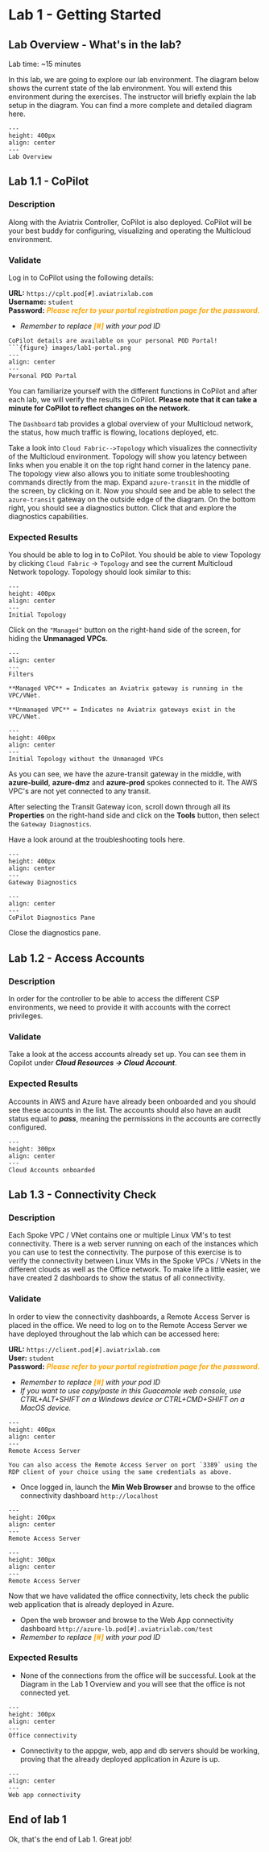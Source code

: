 # Lab 1 - Getting Started

## Lab Overview - What's in the lab?

Lab time: ~15 minutes

In this lab, we are going to explore our lab environment. The diagram below shows the current state of the lab environment. You will extend this environment during the exercises. The instructor will briefly explain the lab setup in the diagram. You can find a more complete and detailed diagram here.

```{figure} images/lab-before2.png
---
height: 400px
align: center
---
Lab Overview
```

## Lab 1.1 - CoPilot

### Description

Along with the Aviatrix Controller, CoPilot is also deployed. CoPilot will be your best buddy for configuring, visualizing and operating the Multicloud environment.

### Validate

Log in to CoPilot using the following details:

**URL:**  ```https://cplt.pod[#].aviatrixlab.com```  
**Username:**  ```student```  
**Password:** <span style="color:orange">***Please refer to your portal registration page for the password.***</span>  

* _Remember to replace <span style="color:orange">**[#]**</span> with your pod ID_

```{note}
CoPilot details are available on your personal POD Portal!
```{figure} images/lab1-portal.png
---
align: center
---
Personal POD Portal
```

You can familiarize yourself with the different functions in CoPilot and after each lab, we will verify the results in CoPilot.
**Please note that it can take a minute for CoPilot to reflect changes on the network.**

The `Dashboard` tab provides a global overview of your Multicloud network, the status, how much traffic is flowing, locations deployed, etc.  

Take a look into `Cloud Fabric-->Topology` which visualizes the connectivity of the Multicloud environment. Topology will show you latency between links when you enable it on the top right hand corner in the latency pane. The topology view also allows you to initiate some troubleshooting commands directly from the map. Expand `azure-transit` in the middle of the screen, by clicking on it. Now you should see and be able to select the `azure-transit` gateway on the outside edge of the diagram. On the bottom right, you should see a diagnostics button. Click that and explore the diagnostics capabilities.

### Expected Results

You should be able to log in to CoPilot. You should be able to view Topology by clicking `Cloud Fabric` -> `Topology` and see the current Multicloud Network topology. Topology should look similar to this:  

```{figure} images/lab1-copilot-topology.png
---
height: 400px
align: center
---
Initial Topology
```

Click on the `"Managed"` button on the right-hand side of the screen, for hiding the **Unmanaged VPCs**.

```{figure} images/lab1-managed.png
---
align: center
---
Filters
```

```{note}
**Managed VPC** = Indicates an Aviatrix gateway is running in the VPC/VNet.

**Unmanaged VPC** = Indicates no Aviatrix gateways exist in the VPC/VNet.
```

```{figure} images/lab1-nounmanagaed.png
---
height: 400px
align: center
---
Initial Topology without the Unmanaged VPCs
```

As you can see, we have the azure-transit gateway in the middle, with **azure-build**, **azure-dmz** and **azure-prod** spokes connected to it. The AWS VPC's are not yet connected to any transit.

After selecting the Transit Gateway icon, scroll down through all its **Properties** on the right-hand side and click on the **Tools** button, then select the `Gateway Diagnostics`. 

Have a look around at the troubleshooting tools here.

```{figure} images/lab1-copilot-diagnostics.png
---
height: 400px
align: center
---
Gateway Diagnostics
```

```{figure} images/lab1-copilot-diagnostics-pane.png
---
align: center
---
CoPilot Diagnostics Pane
```

Close the diagnostics pane.

## Lab 1.2 - Access Accounts

### Description

In order for the controller to be able to access the different CSP environments, we need to provide it with accounts with the correct privileges.

### Validate

Take a look at the access accounts already set up. You can see them in Copilot under **_Cloud Resources -> Cloud Account_**.

### Expected Results

Accounts in AWS and Azure have already been onboarded and you should see these accounts in the list. The accounts should also have an audit status equal to **_pass_**, meaning the permissions in the accounts are correctly configured.

```{figure} images/lab1-accounts.png
---
height: 300px
align: center
---
Cloud Accounts onboarded
```

## Lab 1.3 - Connectivity Check

### Description

Each Spoke VPC / VNet contains one or multiple Linux VM's to test connectivity. There is a web server running on each of the instances which you can use to test the connectivity. The purpose of this exercise is to verify the connectivity between Linux VMs in the Spoke VPCs / VNets in the different clouds as well as the Office network. To make life a little easier, we have created 2 dashboards to show the status of all connectivity.

### Validate

In order to view the connectivity dashboards, a Remote Access Server is placed in the office.  We need to log on to the Remote Access Server we have deployed throughout the lab which can be accessed here:

**URL:** ```https://client.pod[#].aviatrixlab.com```  
**User:** ```student```  
**Password:** <span style="color:orange">***Please refer to your portal registration page for the password.***</span>  

* _Remember to replace <span style="color:orange">**[#]**</span> with your pod ID_
* _If you want to use copy/paste in this Guacamole web console, use CTRL+ALT+SHIFT on a Windows device or CTRL+CMD+SHIFT on a MacOS device._

```{figure} images/lab1-remote-access.png
---
height: 400px
align: center
---
Remote Access Server
```

```{note}
You can also access the Remote Access Server on port `3389` using the RDP client of your choice using the same credentials as above.
```

* Once logged in, launch the **Min Web Browser** and browse to the office connectivity dashboard ```http://localhost```

```{figure} images/lab1-minibrowser.png
---
height: 200px
align: center
---
Remote Access Server
```

```{figure} images/lab1-minibrowse2.png
---
height: 300px
align: center
---
Remote Access Server
```

Now that we have validated the office connectivity, lets check the public web application that is already deployed in Azure.

* Open the web browser and browse to the Web App connectivity dashboard ```http://azure-lb.pod[#].aviatrixlab.com/test```
* _Remember to replace <span style="color:orange">**[#]**</span> with your pod ID_

### Expected Results

* None of the connections from the office will be successful. Look at the Diagram in the Lab 1 Overview and you will see that the office is not connected yet.

```{figure} images/lab1-connectivity-from-office.png
---
height: 300px
align: center
---
Office connectivity
```

* Connectivity to the appgw, web, app and db servers should be working, proving that the already deployed application in Azure is up.

```{figure} images/lab1-connectivity-3tier-app.png
---
align: center
---
Web app connectivity
```

## End of lab 1

Ok, that's the end of Lab 1. Great job!
